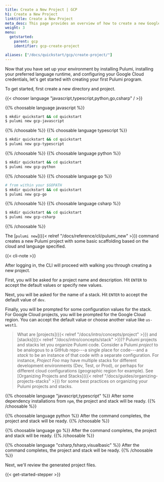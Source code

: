 ```yaml
---
title: Create a New Project | GCP
h1: Create a New Project
linktitle: Create a New Project
meta_desc: This page provides an overview of how to create a new Google Cloud + Pulumi project.
weight: 3
menu:
  getstarted:
    parent: gcp
    identifier: gcp-create-project

aliases: ["/docs/quickstart/gcp/create-project/"]
---
```


Now that you have set up your environment by installing Pulumi, installing your preferred language runtime, and configuring your Google Cloud credentials, let's get started with creating your first Pulumi program.

To get started, first create a new directory and project.

{{< chooser language "javascript,typescript,python,go,csharp" / >}}

{{% choosable language javascript %}}

```bash
$ mkdir quickstart && cd quickstart
$ pulumi new gcp-javascript
```

{{% /choosable %}}
{{% choosable language typescript %}}

```bash
$ mkdir quickstart && cd quickstart
$ pulumi new gcp-typescript
```

{{% /choosable %}}
{{% choosable language python %}}

```bash
$ mkdir quickstart && cd quickstart
$ pulumi new gcp-python
```

{{% /choosable %}}
{{% choosable language go %}}

```bash
# from within your $GOPATH
$ mkdir quickstart && cd quickstart
$ pulumi new gcp-go
```

{{% /choosable %}}
{{% choosable language csharp %}}

```bash
$ mkdir quickstart && cd quickstart
$ pulumi new gcp-csharp
```

{{% /choosable %}}

The [`pulumi new`]({{< relref "/docs/reference/cli/pulumi_new" >}}) command creates a new Pulumi project with some basic scaffolding based on the cloud and language specified.

{{< cli-note >}}

After logging in, the CLI will proceed with walking you through creating a new project.

First, you will be asked for a project name and description. Hit `ENTER` to accept the default values or specify new values.

Next, you will be asked for the name of a stack. Hit `ENTER` to accept the default value of `dev`.

Finally, you will be prompted for some configuration values for the stack. For Google Cloud projects, you will be prompted for the Google Cloud region. You can accept the default value or choose another value like `us-west1`.

> What are [projects]({{< relref "/docs/intro/concepts/project" >}}) and [stacks]({{< relref "/docs/intro/concepts/stack" >}})? Pulumi projects and stacks let you organize Pulumi code. Consider a Pulumi _project_ to be analogous to a GitHub repo---a single place for code---and a _stack_ to be an instance of that code with a separate configuration. For instance, _Project Foo_ may have multiple stacks for different development environments (Dev, Test, or Prod), or perhaps for different cloud configurations (geographic region for example). See [Organizing Projects and Stacks]({{< relref "/docs/guides/organizing-projects-stacks" >}}) for some best practices on organizing your Pulumi projects and stacks.

{{% choosable language "javascript,typescript" %}}
After some dependency installations from `npm`, the project and stack will be ready.
{{% /choosable %}}

{{% choosable language python %}}
After the command completes, the project and stack will be ready.
{{% /choosable %}}

{{% choosable language go %}}
After the command completes, the project and stack will be ready.
{{% /choosable %}}

{{% choosable language "csharp,fsharp,visualbasic" %}}
After the command completes, the project and stack will be ready.
{{% /choosable %}}

Next, we'll review the generated project files.

{{< get-started-stepper >}}
